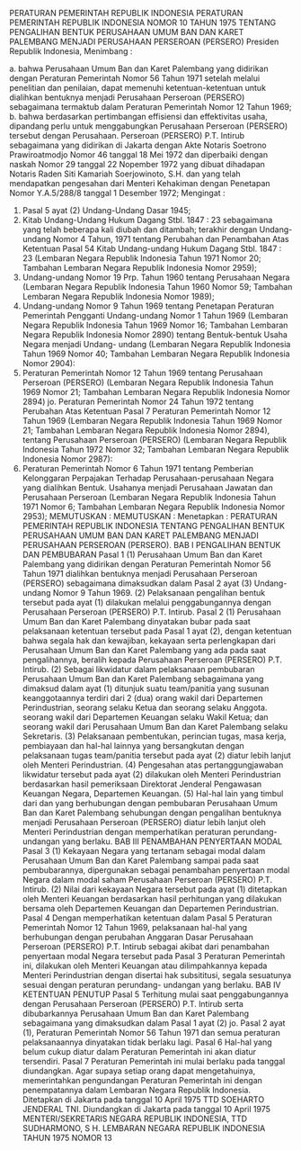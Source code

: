  PERATURAN PEMERINTAH REPUBLIK INDONESIA PERATURAN PEMERINTAH REPUBLIK INDONESIA NOMOR 10 TAHUN 1975 TENTANG PENGALIHAN BENTUK PERUSAHAAN UMUM BAN DAN KARET PALEMBANG MENJADI PERUSAHAAN PERSEROAN (PERSERO) Presiden Republik Indonesia,
Menimbang :

a. bahwa Perusahaan Umum Ban dan Karet Palembang yang didirikan dengan Peraturan Pemerintah Nomor 56 Tahun 1971 setelah melalui penelitian dan penilaian, dapat memenuhi ketentuan-ketentuan untuk dialihkan bentuknya menjadi Perusahaan Perseroan (PERSERO) sebagaimana termaktub dalam Peraturan Pemerintah Nomor 12 Tahun 1969;
b. bahwa berdasarkan pertimbangan effisiensi dan effektivitas usaha, dipandang perlu untuk menggabungkan Perusahaan Perseroan (PERSERO) tersebut dengan Perusahaan. Perseroan (PERSERO) P.T. Intirub sebagaimana yang didirikan di Jakarta dengan Akte Notaris Soetrono Prawiroatmodjo Nomor 46 tanggal 18 Mei 1972 dan diperbaiki dengan naskah Nomor 29 tanggal 22 Nopember 1972 yang dibuat dihadapan Notaris Raden Siti Kamariah Soerjowinoto, S.H. dan yang telah mendapatkan pengesahan dari Menteri Kehakiman dengan Penetapan Nomor Y.A.5/288/8 tanggal 1 Desember 1972;
Mengingat :

1. Pasal 5 ayat (2) Undang-Undang Dasar 1945;
2. Kitab Undang-Undang Hukum Dagang Stbl. 1847 : 23 sebagaimana yang telah beberapa kali diubah dan ditambah; terakhir dengan Undang-undang Nomor 4 Tahun, 1971 tentang Perubahan dan Penambahan Atas Ketentuan Pasal 54 Kitab Undang-undang Hukum Dagang Stbl. 1847 : 23 (Lembaran Negara Republik Indonesia Tahun 1971 Nomor 20; Tambahan Lembaran Negara Republik Indonesia Nomor 2959);
3. Undang-undang Nomor 19 Prp. Tahun 1960 tentang Perusahaan Negara (Lembaran Negara Republik Indonesia Tahun 1960 Nomor 59; Tambahan Lembaran Negara Republik Indonesia Nomor 1989);
4. Undang-undang Nomor 9 Tahun 1969 tentang Penetapan Peraturan Pemerintah Pengganti Undang-undang Nomor 1 Tahun 1969 (Lembaran Negara Republik Indonesia Tahun 1969 Nomor 16; Tambahan Lembaran Negara Republik Indonesia Nomor 2890) tentang Bentuk-bentuk Usaha Negara menjadi Undang- undang (Lembaran Negara Republik Indonesia Tahun 1969 Nomor 40; Tambahan Lembaran Negara Republik Indonesia Nomor 2904):
5. Peraturan Pemerintah Nomor 12 Tahun 1969 tentang Perusahaan Perseroan (PERSERO) (Lembaran Negara Republik Indonesia Tahun 1969 Nomor 21; Tambahan Lembaran Negara Republik Indonesia Nomor 2894) jo. Peraturan Pemerintah Nomor 24 Tahun 1972 tentang Perubahan Atas Ketentuan Pasal 7 Peraturan Pemerintah Nomor 12 Tahun 1969 (Lembaran Negara Republik Indonesia Tahun 1969 Nomor 21; Tambahan Lembaran Negara Republik Indonesia Nomor 2894), tentang Perusahaan Perseroan (PERSERO) (Lembaran Negara Republik Indonesia Tahun 1972 Nomor 32; Tambahan Lembaran Negara Republik Indonesia Nomor 2987):
6. Peraturan Pemerintah Nomor 6 Tahun 1971 tentang Pemberian Kelonggaran Perpajakan Terhadap Perusahaan-perusahaan Negara yang dialihkan Bentuk. Usahanya menjadi Perusahaan Jawatan dan Perusahaan Perseroan (Lembaran Negara Republik Indonesia Tahun 1971 Nomor 6; Tambahan Lembaran Negara Republik Indonesia Nomor 2953);
MEMUTUSKAN :
MEMUTUSKAN :
 Menetapkan : PERATURAN PEMERINTAH REPUBLIK INDONESIA TENTANG PENGALIHAN BENTUK PERUSAHAAN UMUM BAN DAN KARET PALEMBANG MENJADI PERUSAHAAN PERSEROAN (PERSERO).
BAB I PENGALIHAN BENTUK DAN PEMBUBARAN
Pasal 1
(1) Perusahaan Umum Ban dan Karet Palembang yang didirikan dengan Peraturan Pemerintah Nomor 56 Tahun 1971 dialihkan bentuknya menjadi Perusahaan Perseroan (PERSERO) sebagaimana dimaksudkan dalam Pasal 2 ayat (3) Undang-undang Nomor 9 Tahun 1969.
(2) Pelaksanaan pengalihan bentuk tersebut pada ayat (1) dilakukan melalui penggabungannya dengan Perusahaan Perseroan (PERSERO) P.T. Intirub.
Pasal 2
(1) Perusahaan Umum Ban dan Karet Palembang dinyatakan bubar pada saat pelaksanaan ketentuan tersebut pada Pasal 1 ayat (2), dengan ketentuan bahwa segala hak dan kewajiban, kekayaan serta perlengkapan dari Perusahaan Umum Ban dan Karet Palembang yang ada pada saat pengalihannya, beralih kepada Perusahaan Perseroan (PERSERO) P.T. Intirub.
(2) Sebagai likwidatur dalam pelaksanaan pembubaran Perusahaan Umum Ban dan Karet Palembang sebagaimana yang dimaksud dalam ayat (1) ditunjuk suatu team/panitia yang susunan keanggotaannya terdiri dari 2 (dua) orang wakil dari Departemen Perindustrian, seorang selaku Ketua dan seorang selaku Anggota. seorang wakil dari Departemen Keuangan selaku Wakil Ketua; dan seorang wakil dari Perusahaan Umum Ban dan Karet Palembang selaku Sekretaris.
(3) Pelaksanaan pembentukan, perincian tugas, masa kerja, pembiayaan dan hal-hal lainnya yang bersangkutan dengan pelaksanaan tugas team/panitia tersebut pada ayat (2) diatur lebih lanjut oleh Menteri Perindustrian.
(4) Pengesahan atas pertanggungjawaban likwidatur tersebut pada ayat (2) dilakukan oleh Menteri Perindustrian berdasarkan hasil pemeriksaan Direktorat Jenderal Pengawasan Keuangan Negara, Departemen Keuangan.
(5) Hal-hal lain yang timbul dari dan yang berhubungan dengan pembubaran Perusahaan Umum Ban dan Karet Palembang sehubungan dengan pengalihan bentuknya menjadi Perusahaan Perseroan (PERSERO) diatur lebih lanjut oleh Menteri Perindustrian dengan memperhatikan peraturan perundang-undangan yang berlaku.
BAB III PENAMBAHAN PENYERTAAN MODAL
Pasal 3
(1) Kekayaan Negara yang tertanam sebagai modal dalam Perusahaan Umum Ban dan Karet Palembang sampai pada saat pembubarannya, dipergunakan sebagai penambahan penyertaan modal Negara dalam modal saham Perusahaan Perseroan (PERSERO) P.T. Intirub.
(2) Nilai dari kekayaan Negara tersebut pada ayat (1) ditetapkan oleh Menteri Keuangan berdasarkan hasil perhitungan yang dilakukan bersama oleh Departemen Keuangan dan Departemen Perindustrian.
Pasal 4
Dengan memperhatikan ketentuan dalam Pasal 5 Peraturan Pemerintah Nomor 12 Tahun 1969, pelaksanaan hal-hal yang berhubungan dengan perubahan Anggaran Dasar Perusahaan Perseroan (PERSERO) P.T. Intirub sebagai akibat dari penambahan penyertaan modal Negara tersebut pada Pasal 3 Peraturan Pemerintah ini, dilakukan oleh Menteri Keuangan atau dilimpahkannya kepada Menteri Perindustrian dengan disertai hak subsititusi, segala sesuatunya sesuai dengan peraturan perundang- undangan yang berlaku.
BAB IV KETENTUAN PENUTUP
Pasal 5
Terhitung mulai saat penggabungannya dengan Perusahaan Perseroan (PERSERO) P.T. lntirub serta dibubarkannya Perusahaan Umum Ban dan Karet Palembang sebagaimana yang dimaksudkan dalam Pasal 1 ayat (2) jo. Pasal 2 ayat (1), Peraturan Pemerintah Nomor 56 Tahun 1971 dan semua peraturan pelaksanaannya dinyatakan tidak berlaku lagi.
Pasal 6
Hal-hal yang belum cukup diatur dalam Peraturan Pemerintah ini akan diatur tersendiri.
Pasal 7
Peraturan Pemerintah ini mulai berlaku pada tanggal diundangkan. Agar supaya setiap orang dapat mengetahuinya, memerintahkan pengundangan Peraturan Pemerintah ini dengan penempatannya dalam Lembaran Negara Republik Indonesia. Ditetapkan di Jakarta pada tanggal 10 April 1975 TTD SOEHARTO JENDERAL TNI. Diundangkan di Jakarta pada tanggal 10 April 1975 MENTERI/SEKRETARIS NEGARA REPUBLIK INDONESIA, TTD SUDHARMONO, S H. LEMBARAN NEGARA REPUBLIK INDONESIA TAHUN 1975 NOMOR 13